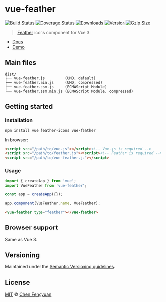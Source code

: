 # vue-feather

[![Build Status](https://img.shields.io/github/workflow/status/fengyuanchen/vue-feather/ci/main.svg)](https://github.com/fengyuanchen/vue-feather/actions) [![Coverage Status](https://img.shields.io/codecov/c/github/fengyuanchen/vue-feather.svg)](https://codecov.io/gh/fengyuanchen/vue-feather) [![Downloads](https://img.shields.io/npm/dm/vue-feather.svg)](https://www.npmjs.com/package/vue-feather) [![Version](https://img.shields.io/npm/v/vue-feather.svg)](https://www.npmjs.com/package/vue-feather) [![Gzip Size](https://img.shields.io/bundlephobia/minzip/vue-feather.svg)](https://unpkg.com/vue-feather/dist/vue-feather.js)

> [Feather](https://feathericons.com/) icons component for Vue 3.

- [Docs](src/README.md)
- [Demo](https://fengyuanchen.github.io/vue-feather)

## Main files

```text
dist/
├── vue-feather.js         (UMD, default)
├── vue-feather.min.js     (UMD, compressed)
├── vue-feather.esm.js     (ECMAScript Module)
└── vue-feather.esm.min.js (ECMAScript Module, compressed)
```

## Getting started

### Installation

```shell
npm install vue feather-icons vue-feather
```

In browser:

```html
<script src="/path/to/vue.js"></script><!-- Vue.js is required -->
<script src="/path/to/feather.js"></script><!-- Feather is required -->
<script src="/path/to/vue-feather.js"></script>
```

### Usage

```js
import { createApp } from 'vue';
import VueFeather from 'vue-feather';

const app = createApp({});

app.component(VueFeather.name, VueFeather);
```

```html
<vue-feather type="feather"></vue-feather>
```

## Browser support

Same as Vue 3.

## Versioning

Maintained under the [Semantic Versioning guidelines](https://semver.org/).

## License

[MIT](https://opensource.org/licenses/MIT) © [Chen Fengyuan](https://chenfengyuan.com/)
